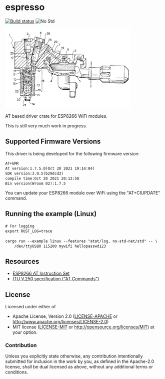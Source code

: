 # espresso

[![Build status][workflow-badge]][workflow]
![No Std][no-std-badge]

![Logo](faema-small.png)

AT based driver crate for ESP8266 WiFi modules.

This is still very much work in progress.


## Supported Firmware Versions

This driver is being developed for the following firmware version:

    AT+GMR
    AT version:1.7.5.0(Oct 20 2021 19:14:04)
    SDK version:3.0.5(b29dcd3)
    compile time:Oct 20 2021 20:13:50
    Bin version(Wroom 02):1.7.5

You can update your ESP8266 module over WiFi using the "AT+CIUPDATE"
command.


## Running the example (Linux)

    # For logging
    export RUST_LOG=trace

    cargo run --example linux --features "atat/log, no-std-net/std" -- \
        /dev/ttyUSB0 115200 mywifi hellopasswd123

## Resources

- [ESP8266 AT Instruction Set](https://www.espressif.com/sites/default/files/documentation/4a-esp8266_at_instruction_set_en.pdf)
- [ITU V.250 specification ("AT Commands")](https://www.itu.int/rec/T-REC-V.250-200307-I/en)


## License

Licensed under either of

 * Apache License, Version 2.0 ([LICENSE-APACHE](LICENSE-APACHE) or
   http://www.apache.org/licenses/LICENSE-2.0)
 * MIT license ([LICENSE-MIT](LICENSE-MIT) or
   http://opensource.org/licenses/MIT) at your option.

### Contribution

Unless you explicitly state otherwise, any contribution intentionally submitted
for inclusion in the work by you, as defined in the Apache-2.0 license, shall
be dual licensed as above, without any additional terms or conditions.

<!-- Badges -->
[workflow]: https://github.com/dbrgn/espresso/actions?query=workflow%3A"Continuous+integration"
[workflow-badge]: https://github.com/dbrgn/espresso/workflows/Continuous%20integration/badge.svg
[no-std-badge]: https://img.shields.io/badge/no__std-yes-blue
